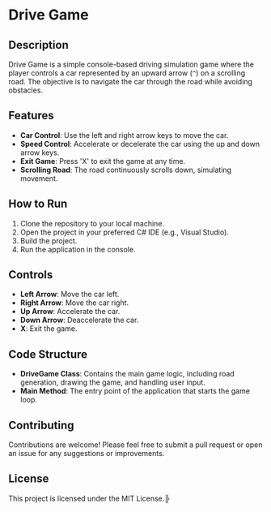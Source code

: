 # Drive Game

## Description
Drive Game is a simple console-based driving simulation game where the player controls a car represented by an upward arrow (`^`) on a scrolling road. The objective is to navigate the car through the road while avoiding obstacles.

## Features
- **Car Control**: Use the left and right arrow keys to move the car.
- **Speed Control**: Accelerate or decelerate the car using the up and down arrow keys.
- **Exit Game**: Press 'X' to exit the game at any time.
- **Scrolling Road**: The road continuously scrolls down, simulating movement.

## How to Run
1. Clone the repository to your local machine.
2. Open the project in your preferred C# IDE (e.g., Visual Studio).
3. Build the project.
4. Run the application in the console.

## Controls
- **Left Arrow**: Move the car left.
- **Right Arrow**: Move the car right.
- **Up Arrow**: Accelerate the car.
- **Down Arrow**: Deaccelerate the car.
- **X**: Exit the game.

## Code Structure
- **DriveGame Class**: Contains the main game logic, including road generation, drawing the game, and handling user input.
- **Main Method**: The entry point of the application that starts the game loop.

## Contributing
Contributions are welcome! Please feel free to submit a pull request or open an issue for any suggestions or improvements.

## License
This project is licensed under the MIT License.╠